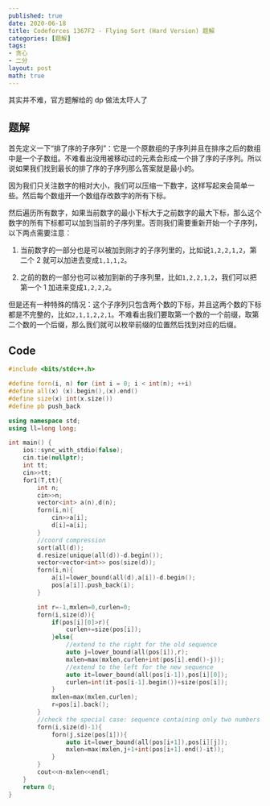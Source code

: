 ```yaml
---
published: true
date: 2020-06-18
title: Codeforces 1367F2 - Flying Sort (Hard Version) 题解
categories: [题解]
tags:
- 贪心
- 二分
layout: post
math: true
---
```

其实并不难，官方题解给的 dp 做法太吓人了


## 题解

首先定义一下“排了序的子序列”：它是一个原数组的子序列并且在排序之后的数组中是一个子数组。不难看出没用被移动过的元素会形成一个排了序的子序列。所以说如果我们找到最长的排了序的子序列那么答案就是最小的。

因为我们只关注数字的相对大小，我们可以压缩一下数字，这样写起来会简单一些。然后每个数组开一个数组存改数字的所有下标。

然后遍历所有数字，如果当前数字的最小下标大于之前数字的最大下标，那么这个数字的所有下标都可以加到当前的子序列里。否则我们需要重新开始一个子序列，以下两点需要注意：

1. 当前数字的一部分也是可以被加到刚才的子序列里的，比如说`1,2,2,1,2`，第二个 2 就可以加进去变成`1,1,1,2`。

2. 之前的数的一部分也可以被加到新的子序列里，比如`1,2,2,1,2`，我们可以把第一个 1 加进来变成`1,2,2,2`。

但是还有一种特殊的情况：这个子序列只包含两个数的下标，并且这两个数的下标都是不完整的，比如`2,1,1,2,2,1`。不难看出我们要取第一个数的一个前缀，取第二个数的一个后缀，那么我们就可以枚举前缀的位置然后找到对应的后缀。

## Code
```cpp
#include <bits/stdc++.h>

#define forn(i, n) for (int i = 0; i < int(n); ++i)
#define all(x) (x).begin(),(x).end()
#define size(x) int(x.size())
#define pb push_back

using namespace std;
using ll=long long;

int main() {
    ios::sync_with_stdio(false);
    cin.tie(nullptr);
    int tt;
    cin>>tt;
    for1(T,tt){
        int n;
        cin>>n;
        vector<int> a(n),d(n);
        forn(i,n){
            cin>>a[i];
            d[i]=a[i];
        }
        //coord compression 
        sort(all(d));
        d.resize(unique(all(d))-d.begin());
        vector<vector<int>> pos(size(d));
        forn(i,n){
            a[i]=lower_bound(all(d),a[i])-d.begin();
            pos[a[i]].push_back(i);
        }

        int r=-1,mxlen=0,curlen=0;
        forn(i,size(d)){
            if(pos[i][0]>r){
                curlen+=size(pos[i]);
            }else{
                //extend to the right for the old sequence
                auto j=lower_bound(all(pos[i]),r);
                mxlen=max(mxlen,curlen+int(pos[i].end()-j));
                //extend to the left for the new sequence
                auto it=lower_bound(all(pos[i-1]),pos[i][0]);
                curlen=int(it-pos[i-1].begin())+size(pos[i]);
            }
            mxlen=max(mxlen,curlen);
            r=pos[i].back();
        }
        //check the special case: sequence containing only two numbers
        forn(i,size(d)-1){
            forn(j,size(pos[i])){
                auto it=lower_bound(all(pos[i+1]),pos[i][j]);
                mxlen=max(mxlen,j+1+int(pos[i+1].end()-it));
            }
        }
        cout<<n-mxlen<<endl;
    }
    return 0;
}
```
